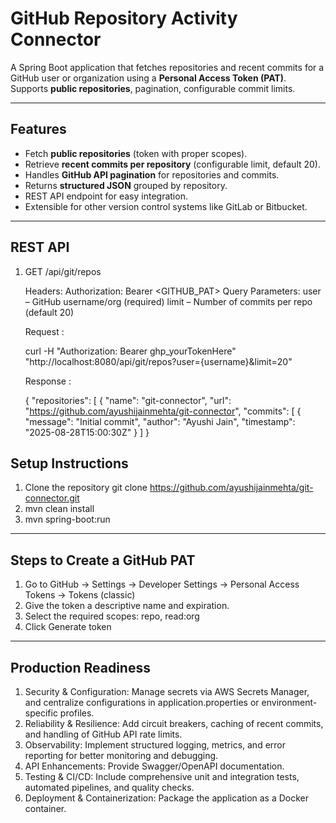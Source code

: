 # GitHub Repository Activity Connector

A Spring Boot application that fetches repositories and recent commits for a GitHub user or organization using a **Personal Access Token (PAT)**. Supports **public repositories**, pagination, configurable commit limits.

---

## Features

- Fetch **public repositories** (token with proper scopes).  
- Retrieve **recent commits per repository** (configurable limit, default 20).  
- Handles **GitHub API pagination** for repositories and commits.  
- Returns **structured JSON** grouped by repository.  
- REST API endpoint for easy integration.  
- Extensible for other version control systems like GitLab or Bitbucket.  

---

## REST API

1. GET /api/git/repos

   Headers: Authorization: Bearer <GITHUB_PAT>
   Query Parameters:
       user – GitHub username/org (required)
       limit – Number of commits per repo (default 20)

   Request : 

      curl -H "Authorization: Bearer ghp_yourTokenHere" \
     "http://localhost:8080/api/git/repos?user={username}&limit=20"

   Response :

      {
         "repositories": [
          {
          "name": "git-connector",
          "url": "https://github.com/ayushijainmehta/git-connector",
          "commits": [
           {
            "message": "Initial commit",
            "author": "Ayushi Jain",
            "timestamp": "2025-08-28T15:00:30Z"
           }
           ]
       }
    

## Setup Instructions

1. Clone the repository
   git clone https://github.com/ayushijainmehta/git-connector.git
2. mvn clean install
3. mvn spring-boot:run

---

## Steps to Create a GitHub PAT 

1. Go to GitHub → Settings → Developer Settings → Personal Access Tokens → Tokens (classic)
2. Give the token a descriptive name and expiration.
3. Select the required scopes: repo, read:org
4. Click Generate token

---

## Production Readiness

1. Security & Configuration: Manage secrets via AWS Secrets Manager, and centralize configurations in application.properties or environment-specific profiles.
2. Reliability & Resilience: Add circuit breakers, caching of recent commits, and handling of GitHub API rate limits.
3. Observability: Implement structured logging, metrics, and error reporting for better monitoring and debugging.
4. API Enhancements: Provide Swagger/OpenAPI documentation.
5. Testing & CI/CD: Include comprehensive unit and integration tests, automated pipelines, and quality checks.
6. Deployment & Containerization: Package the application as a Docker container.
   


